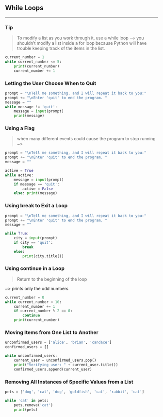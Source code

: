 ## While Loops

------

### Tip

> To modify a list as you work through it, use a while loop --> you shouldn’t modify a list inside a for loop because Python will have trouble keeping track of the items in the list. 

```python
current_number = 1
while current_number <= 5:
	print(current_number)
	current_number += 1
```

### Letting the User Choose When to Quit

```python
prompt = "\nTell me something, and I will repeat it back to you:"
prompt += "\nEnter 'quit' to end the program. "
message = ""
while message != 'quit':
	message = input(prompt)
	print(message)
```

### Using a Flag

> when many different events could cause the program to stop running ~> 

```python
prompt = "\nTell me something, and I will repeat it back to you:"
prompt += "\nEnter 'quit' to end the program. "
message = ""

active = True
while active:
	message = input(prompt)
	if message == 'quit':
		active = False
	else: print(message)
```

### **Using break** to Exit a Loop 

```python
prompt = "\nTell me something, and I will repeat it back to you:"
prompt += "\nEnter 'quit' to end the program. "
message = ""

while True:
	city = input(prompt)
	if city == 'quit':
		break
	else:
		print(city.title())
```

### Using continue in a Loop 

> Return to the beginning of the loop 

~> prints only the odd numbers 

```python
current_number = 0
while current_number < 10:
	current_number += 1
	if current_number % 2 == 0:
		continue
	print(current_number)
```

### Moving Items from One List to Another

```python
unconfirmed_users = ['alice', 'brian', 'candace']
confirmed_users = []

while unconfirmed_users:
	current_user = unconfirmed_users.pop()
	print("Verifying user: " + current_user.title())
	confirmed_users.append(current_user)
```

### Removing All Instances of Specific Values from a List

```python
pets = ['dog', 'cat', 'dog', 'goldfish', 'cat', 'rabbit', 'cat']

while 'cat' in pets:
	pets.remove('cat')
	print(pets)
```

